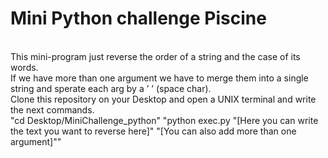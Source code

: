 <h1>Mini Python challenge Piscine</h1>
<br>
This mini-program just reverse the order of a string and the case of its words.<br>
If we have more than one argument we have to merge them into a single string and sperate each arg by a ’ ’
(space char).
<br>
Clone this repository on your Desktop and open a UNIX terminal 
and write the next commands.
<br>
"cd Desktop/MiniChallenge_python"
"python exec.py "[Here you can write the text you want to reverse here]" "[You can also add more than one argument]""
